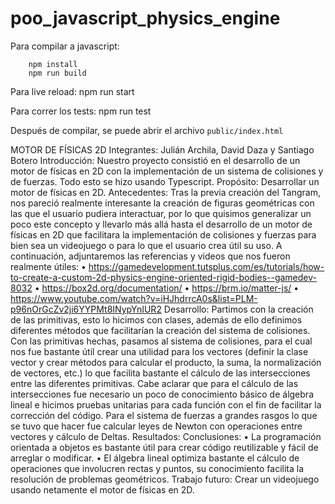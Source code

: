 # poo_javascript_physics_engine

Para compilar a javascript:

        npm install
        npm run build
        
Para live reload:
        npm run start
        
Para correr los tests:
        npm run test

Después de compilar, se puede abrir el archivo `public/index.html` 

MOTOR DE FÍSICAS 2D
Integrantes: Julián Archila, David Daza y Santiago Botero
Introducción: Nuestro proyecto consistió en el desarrollo de un motor de físicas en 2D con la implementación de un sistema de colisiones y de fuerzas. Todo esto se hizo usando Typescript.
Propósito: Desarrollar un motor de físicas en 2D.
Antecedentes: Tras la previa creación del Tangram, nos pareció realmente interesante la creación de figuras geométricas con las que el usuario pudiera interactuar, por lo que quisimos generalizar un poco este concepto y llevarlo más allá hasta el desarrollo de un motor de físicas en 2D que facilitara la implementación de colisiones y fuerzas para bien sea un videojuego o para lo que el usuario crea útil su uso.
A continuación, adjuntaremos las referencias y videos que nos fueron realmente útiles:
•	https://gamedevelopment.tutsplus.com/es/tutorials/how-to-create-a-custom-2d-physics-engine-oriented-rigid-bodies--gamedev-8032
•	https://box2d.org/documentation/
•	https://brm.io/matter-js/
•	https://www.youtube.com/watch?v=iHJhdrrcA0s&list=PLM-p96nOrGcZv2ji6YYPMt8INypYnIUR2
Desarrollo: Partimos con la creación de las primitivas, esto lo hicimos con clases, además de ello definimos diferentes métodos que facilitarían la creación del sistema de colisiones. 
Con las primitivas hechas, pasamos al sistema de colisiones, para el cual nos fue bastante útil crear una utilidad para los vectores (definir la clase vector y crear métodos para calcular el producto, la suma, la normalización de vectores, etc.) lo que facilita bastante el cálculo de las intersecciones entre las diferentes primitivas. Cabe aclarar que para el cálculo de las intersecciones fue necesario un poco de conocimiento básico de álgebra lineal e hicimos pruebas unitarias para cada función con el fin de facilitar la corrección del código.
Para el sistema de fuerzas a grandes rasgos lo que se tuvo que hacer fue calcular leyes de Newton con operaciones entre vectores y cálculo de Deltas.
Resultados:
Conclusiones: 
•	La programación orientada a objetos es bastante útil para crear código reutilizable y fácil de arreglar o modificar.
•	El álgebra lineal optimiza bastante el cálculo de operaciones que involucren rectas y puntos, su conocimiento facilita la resolución de problemas geométricos.
Trabajo	futuro: 	Crear un videojuego usando netamente el motor de físicas en 2D.	
